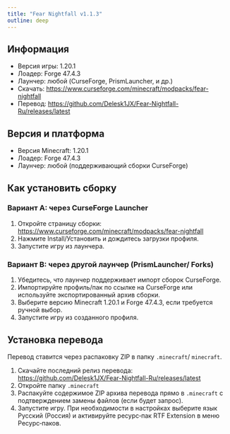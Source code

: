 ```yaml
---
title: "Fear Nightfall v1.1.3"
outline: deep
---
```


## Информация
- Версия игры: 1.20.1
- Лоадер: Forge 47.4.3
- Лаунчер: любой (CurseForge, PrismLauncher, и др.)
- Скачать: https://www.curseforge.com/minecraft/modpacks/fear-nightfall
- Перевод: https://github.com/Delesk1JX/Fear-Nightfall-Ru/releases/latest

## Версия и платформа
- Версия Minecraft: 1.20.1
- Лоадер: Forge 47.4.3
- Лаунчер: любой (поддерживающий сборки CurseForge)

## Как установить сборку
### Вариант A: через CurseForge Launcher
1. Откройте страницу сборки: https://www.curseforge.com/minecraft/modpacks/fear-nightfall
2. Нажмите Install/Установить и дождитесь загрузки профиля.
3. Запустите игру из лаунчера.

### Вариант B: через другой лаунчер (PrismLauncher/ Forks)
1. Убедитесь, что лаунчер поддерживает импорт сборок CurseForge.
2. Импортируйте профиль/пак по ссылке на CurseForge или используйте экспортированный архив сборки.
3. Выберите версию Minecraft 1.20.1 и Forge 47.4.3, если требуется ручной выбор.
4. Запустите игру из созданного профиля.

## Установка перевода
Перевод ставится через распаковку ZIP в папку `.minecraft`/ `minecraft`.

1. Скачайте последний релиз перевода: https://github.com/Delesk1JX/Fear-Nightfall-Ru/releases/latest
2. Откройте папку `.minecraft`
3. Распакуйте содержимое ZIP архива перевода прямо в `.minecraft` с подтверждением замены файлов (если будет запрос).
4. Запустите игру. При необходимости в настройках выберите язык Русский (Россия) и активируйте ресурс‑пак RTF Extension в меню Ресурс‑паков.